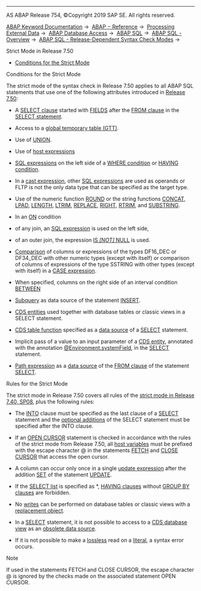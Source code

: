   

* * *

AS ABAP Release 754, ©Copyright 2019 SAP SE. All rights reserved.

[ABAP Keyword Documentation](javascript:call_link\('abenabap.htm'\)) →  [ABAP − Reference](javascript:call_link\('abenabap_reference.htm'\)) →  [Processing External Data](javascript:call_link\('abenabap_language_external_data.htm'\)) →  [ABAP Database Access](javascript:call_link\('abenabap_sql.htm'\)) →  [ABAP SQL](javascript:call_link\('abenopensql.htm'\)) →  [ABAP SQL - Overview](javascript:call_link\('abenopen_sql_oview.htm'\)) →  [ABAP SQL - Release-Dependent Syntax Check Modes](javascript:call_link\('abenopensql_strict_modes.htm'\)) → 

Strict Mode in Release 7.50

-   [Conditions for the Strict Mode](#abenopensql-strict-mode-750-1--------rules-for-the-strict-mode---@ITOC@@ABENOPENSQL_STRICT_MODE_750_2)

Conditions for the Strict Mode

The strict mode of the syntax check in Release 7.50 applies to all ABAP SQL statements that use one of the following attributes introduced in [Release 7.50](javascript:call_link\('abennews-750-open_sql.htm'\)):

-   A [SELECT clause](javascript:call_link\('abapselect_clause.htm'\)) started with [FIELDS](javascript:call_link\('abapselect.htm'\)) after the [FROM clause](javascript:call_link\('abapfrom_clause.htm'\)) in the [SELECT statement](javascript:call_link\('abapselect.htm'\)).

-   Access to a [global temporary table (GTT)](javascript:call_link\('abenddic_database_tables_gtt.htm'\)).

-   Use of [UNION](javascript:call_link\('abapunion_clause.htm'\)).

-   Use of [host expressions](javascript:call_link\('abenopen_sql_host_expressions.htm'\))

-   [SQL expressions](javascript:call_link\('abapsql_expr.htm'\)) on the left side of a [WHERE condition](javascript:call_link\('abenwhere_logexp.htm'\)) or [HAVING condition](javascript:call_link\('abaphaving_clause.htm'\)).

-   In a [cast expression](javascript:call_link\('abensql_cast.htm'\)), other [SQL expressions](javascript:call_link\('abapsql_expr.htm'\)) are used as operands or FLTP is not the only data type that can be specified as the target type.

-   Use of the numeric function [ROUND](javascript:call_link\('abensql_arith_func.htm'\)) or the string functions [CONCAT](javascript:call_link\('abensql_string_func.htm'\)), [LPAD](javascript:call_link\('abensql_string_func.htm'\)), [LENGTH](javascript:call_link\('abensql_string_func.htm'\)), [LTRIM](javascript:call_link\('abensql_string_func.htm'\)), [REPLACE](javascript:call_link\('abensql_string_func.htm'\)), [RIGHT](javascript:call_link\('abensql_string_func.htm'\)), [RTRIM](javascript:call_link\('abensql_string_func.htm'\)), and [SUBSTRING](javascript:call_link\('abensql_string_func.htm'\)).

-   In an [ON](javascript:call_link\('abapselect_join.htm'\)) condition

-   of any join, an [SQL expression](javascript:call_link\('abensql_expression_glosry.htm'\) "Glossary Entry") is used on the left side,

-   of an outer join, the expression [IS *\[*NOT*\]* NULL](javascript:call_link\('abenwhere_logexp_null.htm'\)) is used.

-   [Comparison](javascript:call_link\('abenwhere_logexp_compare_types.htm'\)) of columns or expressions of the types DF16\_DEC or DF34\_DEC with other numeric types (except with itself) or comparison of columns of expressions of the type SSTRING with other types (except with itself) in a [CASE expression](javascript:call_link\('abensql_case.htm'\)).

-   When specified, columns on the right side of an interval condition [BETWEEN](javascript:call_link\('abenwhere_logexp_interval.htm'\))

-   [Subquery](javascript:call_link\('abapinsert_from_select.htm'\)) as data source of the statement [INSERT](javascript:call_link\('abapinsert_dbtab.htm'\)).

-   [CDS entities](javascript:call_link\('abencds_entity_glosry.htm'\) "Glossary Entry") used together with database tables or classic views in a SELECT statement.

-   [CDS table function](javascript:call_link\('abencds_table_function_glosry.htm'\) "Glossary Entry") specified as a [data source](javascript:call_link\('abapselect_data_source.htm'\)) of a [SELECT](javascript:call_link\('abapselect.htm'\)) statement.

-   Implicit pass of a value to an input parameter of a [CDS entity](javascript:call_link\('abencds_entity_glosry.htm'\) "Glossary Entry"), annotated with the annotation [@Environment.systemField](javascript:call_link\('abencds_f1_parameter_annotations.htm'\)), in the [SELECT](javascript:call_link\('abapselect.htm'\)) statement.

-   [Path expression](javascript:call_link\('abenopen_sql_path.htm'\)) as a [data source](javascript:call_link\('abapselect_data_source.htm'\)) of the [FROM clause](javascript:call_link\('abapfrom_clause.htm'\)) of the statement [SELECT](javascript:call_link\('abapselect.htm'\)).

Rules for the Strict Mode

The strict mode in Release 7.50 covers all rules of the [strict mode in Release 7.40, SP08](javascript:call_link\('abenopensql_strict_mode_740_sp08.htm'\)), plus the following rules:

-   The [INTO](javascript:call_link\('abapinto_clause.htm'\)) clause must be specified as the last clause of a [SELECT](javascript:call_link\('abapselect.htm'\)) statement and the [optional additions](javascript:call_link\('abapselect_additions.htm'\)) of the SELECT statement must be specified after the INTO clause.

-   If an [OPEN CURSOR](javascript:call_link\('abapopen_cursor.htm'\)) statement is checked in accordance with the rules of the strict mode from Release 7.50, all [host variables](javascript:call_link\('abenopen_sql_host_variables.htm'\)) must be prefixed with the escape character @ in the statements [FETCH](javascript:call_link\('abapfetch.htm'\)) and [CLOSE CURSOR](javascript:call_link\('abapclose_cursor.htm'\)) that access the open cursor.

-   A column can occur only once in a single [update expression](javascript:call_link\('abapupdate_set_expression.htm'\)) after the addition [SET](javascript:call_link\('abapupdate_source.htm'\)) of the statement [UPDATE](javascript:call_link\('abapupdate.htm'\)).

-   If the [SELECT list](javascript:call_link\('abapselect_list.htm'\)) is specified as \*, [HAVING clauses](javascript:call_link\('abaphaving_clause.htm'\)) without [GROUP BY clauses](javascript:call_link\('abapgroupby_clause.htm'\)) are forbidden.

-   No [writes](javascript:call_link\('abenopen_sql_writing.htm'\)) can be performed on database tables or classic views with a [replacement object](javascript:call_link\('abenreplacement_object_glosry.htm'\) "Glossary Entry").

-   In a [SELECT](javascript:call_link\('abapselect.htm'\)) statement, it is not possible to access to a [CDS database view](javascript:call_link\('abencds_database_view_glosry.htm'\) "Glossary Entry") as an [obsolete data source](javascript:call_link\('abenopen_sql_cds_obsolete.htm'\)).

-   If it is not possible to make a [lossless](javascript:call_link\('abapmove_exact.htm'\)) read on a [literal](javascript:call_link\('abenabap_sql_host_literals.htm'\)), a syntax error occurs.

Note

If used in the statements FETCH and CLOSE CURSOR, the escape character @ is ignored by the checks made on the associated statement OPEN CURSOR.
